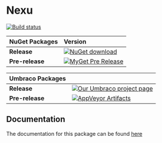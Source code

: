 # Nexu #

[![Build status](https://ci.appveyor.com/api/projects/status/vqk2mxw245qxnnf8?svg=true)](https://ci.appveyor.com/project/dawoe/umbraco-nexu)



|NuGet Packages    |Version           |
|:-----------------|:-----------------|
|**Release**|[![NuGet download](http://img.shields.io/nuget/v/Our.Umbraco.Nexu.svg)](https://www.nuget.org/packages/Our.Umbraco.Nexu/)
|**Pre-release**|[![MyGet Pre Release](https://img.shields.io/myget/dawoe-umbraco/vpre/Our.Umbraco.Nexu.svg)](https://www.myget.org/feed/dawoe-umbraco/package/nuget/Our.Umbraco.Nexu)

|Umbraco Packages  |                  |
|:-----------------|:-----------------|
|**Release**|[![Our Umbraco project page](https://img.shields.io/badge/our-umbraco-orange.svg)](https://our.umbraco.org/projects/backoffice-extensions/nexu/) 
|**Pre-release**| [![AppVeyor Artifacts](https://img.shields.io/badge/appveyor-umbraco-orange.svg)](https://ci.appveyor.com/project/dawoe/umbraco-nexu/build/artifacts)


## Documentation ##

The documentation for this package can be found [here](docs/index.md)

